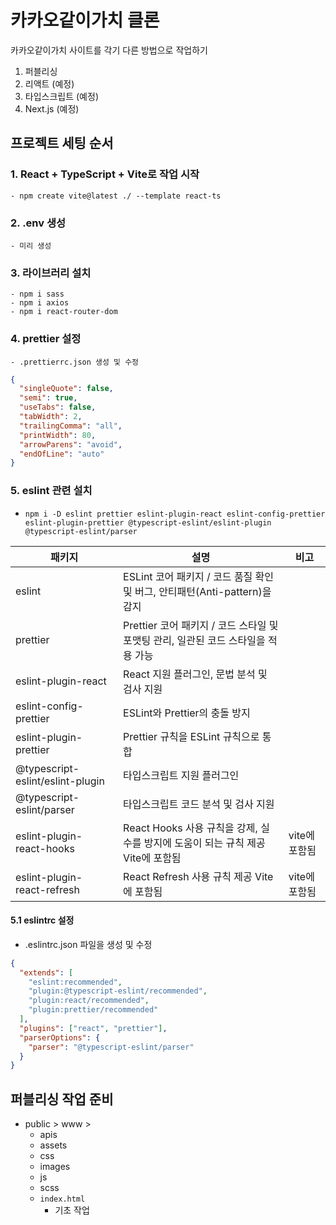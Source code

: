 # 카카오같이가치 클론

카카오같이가치 사이트를 각기 다른 방법으로 작업하기

1. 퍼블리싱
2. 리액트 (예정)
3. 타입스크립트 (예정)
4. Next.js (예정)

## 프로젝트 세팅 순서

### 1. React + TypeScript + Vite로 작업 시작

    - npm create vite@latest ./ --template react-ts

### 2. .env 생성

    - 미리 생성

### 3. 라이브러리 설치

    - npm i sass
    - npm i axios
    - npm i react-router-dom

### 4. prettier 설정

    - .prettierrc.json 생성 및 수정

```json
{
  "singleQuote": false,
  "semi": true,
  "useTabs": false,
  "tabWidth": 2,
  "trailingComma": "all",
  "printWidth": 80,
  "arrowParens": "avoid",
  "endOfLine": "auto"
}
```

### 5. eslint 관련 설치

- `npm i -D eslint prettier eslint-plugin-react eslint-config-prettier eslint-plugin-prettier @typescript-eslint/eslint-plugin @typescript-eslint/parser`

| 패키지                           | 설명                                                                              | 비고          |
| -------------------------------- | --------------------------------------------------------------------------------- | ------------- |
| eslint                           | ESLint 코어 패키지 / 코드 품질 확인 및 버그, 안티패턴(Anti-pattern)을 감지        |
| prettier                         | Prettier 코어 패키지 / 코드 스타일 및 포맷팅 관리, 일관된 코드 스타일을 적용 가능 |
| eslint-plugin-react              | React 지원 플러그인, 문법 분석 및 검사 지원                                       |
| eslint-config-prettier           | ESLint와 Prettier의 충돌 방지                                                     |
| eslint-plugin-prettier           | Prettier 규칙을 ESLint 규칙으로 통합                                              |
| @typescript-eslint/eslint-plugin | 타입스크립트 지원 플러그인                                                        |
| @typescript-eslint/parser        | 타입스크립트 코드 분석 및 검사 지원                                               |
| eslint-plugin-react-hooks        | React Hooks 사용 규칙을 강제, 실수를 방지에 도움이 되는 규칙 제공 Vite에 포함됨   | vite에 포함됨 |
| eslint-plugin-react-refresh      | React Refresh 사용 규칙 제공 Vite에 포함됨                                        | vite에 포함됨 |

#### 5.1 eslintrc 설정

- .eslintrc.json 파일을 생성 및 수정

```json
{
  "extends": [
    "eslint:recommended",
    "plugin:@typescript-eslint/recommended",
    "plugin:react/recommended",
    "plugin:prettier/recommended"
  ],
  "plugins": ["react", "prettier"],
  "parserOptions": {
    "parser": "@typescript-eslint/parser"
  }
}
```

## 퍼블리싱 작업 준비

- public > www >
  - apis
  - assets
  - css
  - images
  - js
  - scss
  - `index.html`
    - 기초 작업
